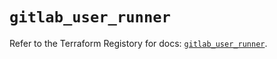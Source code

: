 # `gitlab_user_runner`

Refer to the Terraform Registory for docs: [`gitlab_user_runner`](https://registry.terraform.io/providers/gitlabhq/gitlab/16.5.0/docs/resources/user_runner).
